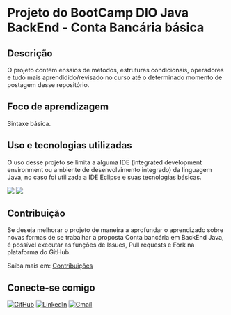 # Projeto do BootCamp DIO Java BackEnd - Conta Bancária básica
## Descrição
O projeto contém ensaios de métodos, estruturas condicionais, operadores e tudo mais aprendidido/revisado no curso até o determinado momento de postagem desse repositório. 
## Foco de aprendizagem
Sintaxe básica.
## Uso e tecnologias utilizadas
O uso desse projeto se limita a alguma IDE (integrated development environment ou ambiente de desenvolvimento integrado) da linguagem Java, no caso foi utilizada a IDE Eclipse e suas tecnologias básicas.

<img src="https://img.shields.io/badge/Java-9370DB.svg?logo=openjdk&logoColor=white" /> <img src="https://img.shields.io/badge/Eclipse-9370DB.svg?logo=Eclipse&logoColor=white" />

## Contribuição
Se deseja melhorar o projeto de maneira a aprofundar o aprendizado sobre novas formas de se trabalhar a proposta Conta bancária em BackEnd Java, é possível executar as funções de Issues, Pull requests e Fork na plataforma do GitHub.

Saiba mais em: [Contribuições](https://docs.github.com/pt/get-started/exploring-projects-on-github/contributing-to-a-project)

## Conecte-se comigo
[![GitHub](https://img.shields.io/badge/GitHub-9370DB?style=for-the-badge&logo=github&logoColor=white)](https://github.com/Mescxll)
[![LinkedIn](https://img.shields.io/badge/LinkedIn-9370DB?style=for-the-badge&logo=linkedin&logoColor=white)](https://www.linkedin.com/in/maria-campos-0a670b2a4/)
[![Gmail](https://img.shields.io/badge/Gmail-9370DB?style=for-the-badge&logo=gmail&logoColor=white)](mailto:mariaeduardasantoscampos09@gmail.com)

